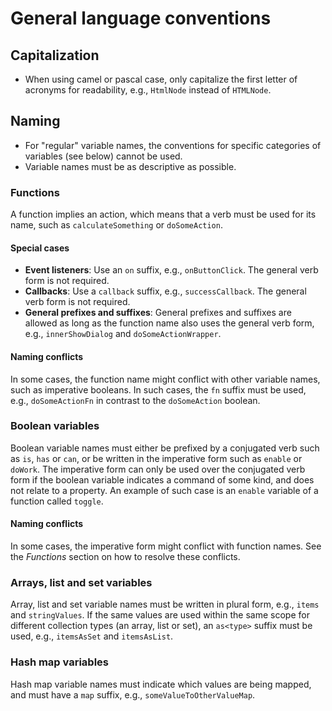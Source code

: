 # General language conventions

## Capitalization

- When using camel or pascal case, only capitalize the first letter of acronyms for readability, e.g., `HtmlNode` instead of `HTMLNode`.

## Naming

- For "regular" variable names, the conventions for specific categories of variables (see below) cannot be used.
- Variable names must be as descriptive as possible.

### Functions

A function implies an action, which means that a verb must be used for its name, such as `calculateSomething` or `doSomeAction`.

#### Special cases

- **Event listeners**: Use an `on` suffix, e.g., `onButtonClick`. The general verb form is not required.
- **Callbacks**: Use a `callback` suffix, e.g., `successCallback`. The general verb form is not required.
- **General prefixes and suffixes**: General prefixes and suffixes are allowed as long as the function name also uses the general verb form, e.g., `innerShowDialog` and `doSomeActionWrapper`.

#### Naming conflicts

In some cases, the function name might conflict with other variable names, such as imperative booleans. In such cases, the `fn` suffix must be used, e.g., `doSomeActionFn` in contrast to the `doSomeAction` boolean.

### Boolean variables

Boolean variable names must either be prefixed by a conjugated verb such as `is`, `has` or `can`, or be written in the imperative form such as `enable` or `doWork`. The imperative form can only be used over the conjugated verb form if the boolean variable indicates a command of some kind, and does not relate to a property. An example of such case is an `enable` variable of a function called `toggle`.

#### Naming conflicts

In some cases, the imperative form might conflict with function names. See the *Functions* section on how to resolve these conflicts.

### Arrays, list and set variables

Array, list and set variable names must be written in plural form, e.g., `items` and `stringValues`. If the same values are used within the same scope for different collection types (an array, list or set), an `as<type>` suffix must be used, e.g., `itemsAsSet` and `itemsAsList`.

### Hash map variables

Hash map variable names must indicate which values are being mapped, and must have a `map` suffix, e.g., `someValueToOtherValueMap`.
